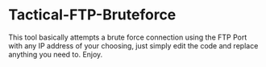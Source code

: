 # Tactical-FTP-Bruteforce
This tool basically attempts a brute force connection using the FTP Port with any IP address of your choosing, just simply edit the code and replace anything you need to. Enjoy.
